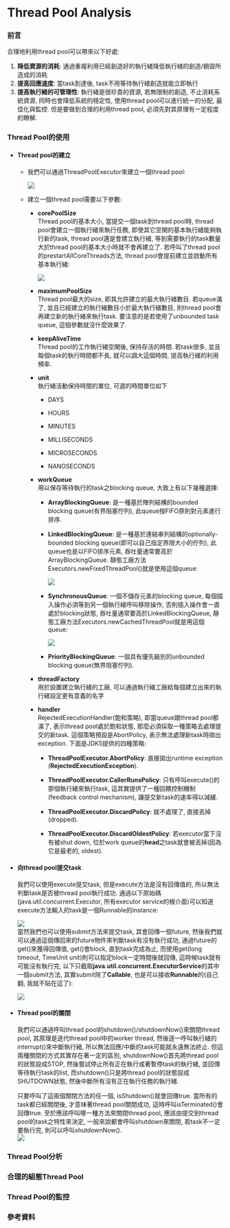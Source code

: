 # Thread Pool Analysis

### 前言

合理地利用thread pool可以帶來以下好處:

1. **降低資源的消耗**: 通過重複利用已經創造好的執行緒降低執行緒的創造/銷毀所造成的消耗
2. **提高回應速度**: 當task到達後, task不用等待執行緒創造就能立即執行
3. **提高執行緒的可管理性**: 執行緒是很珍貴的資源, 若無限制的創造, 不止消耗系統資源, 同時也會降低系統的穩定性, 使用thread pool可以進行統一的分配, 最佳化與監控. 但是要做到合理的利用thread pool, 必須先對其原理有一定程度的瞭解.

### Thread Pool的使用

* #### Thread pool的建立

  * 我們可以通過ThreadPoolExecutor來建立一個thread pool:

    ![](/assets/jmm-97.png)

  * 建立一個thread pool需要以下參數:

    * **corePoolSize**  
      Thread pool的基本大小, 當提交一個task到thread pool時, thread pool會建立一個執行緒來執行任務, 即使其它空閑的基本執行緒能夠執行新的task, thread pool還是會建立執行緒, 等到需要執行的task數量大於thread pool的基本大小時就不會再建立了. 若呼叫了thread pool的prestartAllCoreThreads方法, thread pool會提前建立並啟動所有基本執行緒:

      ![](/assets/jmm-98.png)

    * **maximumPoolSize**  
      Thread pool最大的size, 即其允許建立的最大執行緒數目. 若queue滿了, 並且已經建立的執行緒數目小於最大執行緒數目, 則thread pool會再建立新的執行緒來執行task. 要注意的是若使用了unbounded task queue, 這個參數就沒什麼效果了.

    * **keepAliveTime**  
      Thread pool的工作執行緒空閑後, 保持存活的時間. 若task很多, 並且每個task的執行時間都不長, 就可以調大這個時間, 提高執行緒的利用頻率.

    * **unit**  
      執行緒活動保持時間的單位, 可選的時間單位如下

      * DAYS

      * HOURS

      * MINUTES

      * MILLISECONDS

      * MICROSECONDS

      * NANOSECONDS

    * **workQueue**  
      用以保存等待執行的task之blocking queue, 大致上有以下幾種選擇:

      * **ArrayBlockingQueue**: 是一種基於陣列結構的bounded blocking queue\(有界阻塞佇列\), 此queue按FIFO原則對元素進行排序.

      * **LinkedBlockingQueue**: 是一種基於連結串列結構的optionally-bounded blocking queue\(即可以自己指定界限大小的佇列\), 此queue也是以FIFO排序元素, 吞吐量通常要高於ArrayBlockingQueue. 靜態工廠方法Executors.newFixedThreadPool\(\)就是使用這個queue:

        ![](/assets/jmm-99.png)

      * **SynchronousQueue**: 一個不儲存元素的blocking queue, 每個插入操作必須等到另一個執行緒呼叫移除操作, 否則插入操作會一直處於blocking狀態, 吞吐量通常要高於LinkedBlockingQueue, 靜態工廠方法Executors.newCachedThreadPool就是用這個queue:

        ![](/assets/jmm-100.png)

      * **PriorityBlockingQueue**: 一個具有優先級別的unbounded blocking queue\(無界阻塞佇列\).

    * **threadFactory**  
      用於設置建立執行緒的工廠, 可以通過執行緒工廠給每個建立出來的執行緒設定更有意義的名字

    * **handler**  
      RejectedExecutionHandler\(飽和策略\), 即當queue跟thread pool都滿了, 表示thread pool處於飽和狀態, 那麼必須採取一種策略去處理提交的新task. 這個策略預設是AbortPolicy, 表示無法處理新task時拋出exception. 下面是JDK5提供的四種策略:

      * **ThreadPoolExecutor.AbortPolicy**: 直接拋出runtime exception \(**RejectedExecutionException**\).

      * **ThreadPoolExecutor.CallerRunsPolicy**: 只有呼叫execute\(\)的那個執行緒來執行task, 這其實提供了一種回饋控制機制\(feedback control mechanism\), 讓提交新task的速率得以減緩.

      * **ThreadPoolExecutor.DiscardPolicy**: 就不處理了, 直接丟掉\(dropped\).

      * **ThreadPoolExecutor.DiscardOldestPolicy**: 若executor當下沒有被shut down, 位於work queue的**head**之task就會被丟掉\(因為它是最老的, oldest\).
* #### 向thread pool提交task

  我們可以使用execute提交task, 但是execute方法是沒有回傳值的, 所以無法判斷task是否被thread pool執行成功. 通過以下原始碼\(java.util.concurrent.Executor, 所有executor service的根介面\)可以知道execute方法輸入的task是一個Runnable的instance:

  ![](/assets/jmm-101.png)  
  當然我們也可以使用submit方法來提交task, 其會回傳一個future, 然後我們就可以通過這個傳回來的future物件來判斷task有沒有執行成功, 通過future的get\(\)來獲得回傳值, get\(\)會block, 直到task完成為止, 而使用get\(long timeout, TimeUnit unit\)則可以指定block一定時間後就回傳, 這時候task就有可能沒有執行完, 以下只截取**java.util.concurrent.ExecutorService**的其中一個submit方法, 其實submit除了**Callable**, 也是可以接收**Runnable**的\(自己翻, 我就不貼在這了\):

  ![](/assets/jmm-102.png)

* #### Thread pool的關閉

  我們可以通過呼叫thread pool的shutdown\(\)/shutdownNow\(\)來關閉thread pool, 其原理是迭代thread pool中的worker thread, 然後逐一呼叫執行緒的interrupt\(\)來中斷執行緒, 所以無法回應/中斷的task可能就永遠無法終止. 但這兩種關閉的方式其實存在著一定的區別, shutdownNow\(\)首先將thread pool的狀態設成STOP, 然後嘗試停止所有正在執行或著暫停task的執行緒, 並回傳等待執行task的list, 而shutdown\(\)只是將thread pool的狀態設成SHUTDOWN狀態, 然後中斷所有沒有正在執行任務的執行緒.

  只要呼叫了這兩個關閉方法的任一個, isShutdown\(\)就會回傳true. 當所有的task都已經關閉後, 才意味著thread pool關閉成功, 這時呼叫isTerminated\(\)會回傳true. 至於應該呼叫哪一種方法來關閉thread pool, 應該由提交到thread pool的task之特性來決定, 一般來說都會呼叫shutdown來關閉, 若task不一定要執行完, 則可以呼叫shutdownNow\(\).  
  ![](/assets/jmm-103.png)

### Thread Pool分析

### 合理的組態Thread Pool

### Thread Pool的監控

### 參考資料



